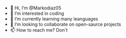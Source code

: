 - 👋 Hi, I’m @Markodiaz05
- 👀 I’m interested in coding
- 🌱 I’m currently learning many leanguages  
- 💞️ I’m looking to collaborate on open-saurce projects
- 📫 How to reach me? Don't

<!---
Markodiaz05/Markodiaz05 is a ✨ special ✨ repository because its `README.md` (this file) appears on your GitHub profile.
You can click the Preview link to take a look at your changes.
--->
